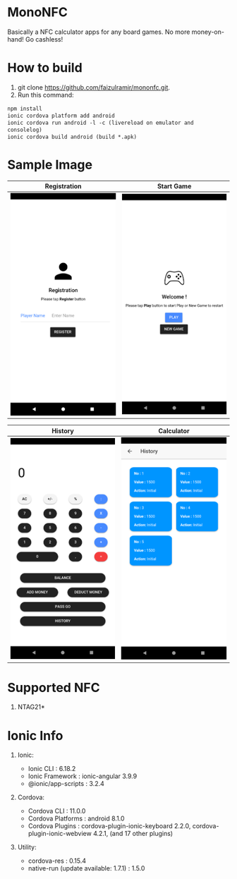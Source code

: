 # MonoNFC
Basically a NFC calculator apps for any board games. No more money-on-hand! Go cashless!

# How to build
1. git clone https://github.com/faizulramir/mononfc.git.
2. Run this command:
  ```
  npm install
  ionic cordova platform add android
  ionic cordova run android -l -c (livereload on emulator and consolelog)
  ionic cordova build android (build *.apk)
  ```

# Sample Image
Registration             |  Start Game
:-------------------------:|:-------------------------:
<img src="https://github.com/faizulramir/mononfc/blob/main/img/ss2.png" width="250">  |  <img src="https://github.com/faizulramir/mononfc/blob/main/img/ss4.png" width="250">

History             |  Calculator
:-------------------------:|:-------------------------:
<img src="https://github.com/faizulramir/mononfc/blob/main/img/ss3.png" width="250">  |  <img src="https://github.com/faizulramir/mononfc/blob/main/img/ss1.png" width="250">

# Supported NFC
1. NTAG21*

# Ionic Info
1. Ionic:
   - Ionic CLI          : 6.18.2
   - Ionic Framework    : ionic-angular 3.9.9
   - @ionic/app-scripts : 3.2.4

2. Cordova:
   - Cordova CLI       : 11.0.0
   - Cordova Platforms : android 8.1.0
   - Cordova Plugins   : cordova-plugin-ionic-keyboard 2.2.0, cordova-plugin-ionic-webview 4.2.1, (and 17 other plugins)

3. Utility:
   - cordova-res                          : 0.15.4
   - native-run (update available: 1.7.1) : 1.5.0
